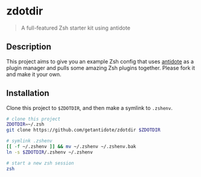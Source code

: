 # zdotdir

> A full-featured Zsh starter kit using antidote

## Description

This project aims to give you an example Zsh config that uses [antidote] as a plugin manager and pulls some amazing Zsh plugins together. Please fork it and make it your own.

## Installation

Clone this project to `$ZDOTDIR`, and then make a symlink to `.zshenv`.

```zsh
# clone this project
ZDOTDIR=~/.zsh
git clone https://github.com/getantidote/zdotdir $ZDOTDIR

# symlink .zshenv
[[ -f ~/.zshenv ]] && mv ~/.zshenv ~/.zshenv.bak
ln -s $ZDOTDIR/.zshenv ~/.zshenv

# start a new zsh session
zsh
```

[antidote]: https://getantidote.github.io
